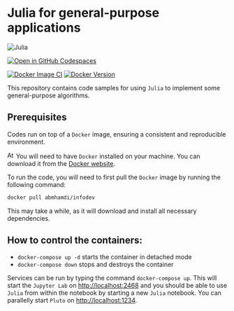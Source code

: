 # Julia for general-purpose applications

![Julia](https://raw.githubusercontent.com/a-mhamdi/infodev/main/Codes/Julia.png)

[![Open in GitHub Codespaces](https://github.com/codespaces/badge.svg)]([https://ominous-meme-wg75654w457fgj75.github.dev/](https://github.com/codespaces/new?hide_repo_select=true&ref=main&skip_quickstart=true&machine=standardLinux32gb&repo=537615866&devcontainer_path=.devcontainer%2Fdevcontainer.json&geo=EuropeWest))

<!--
[![Open in GitHub Codespaces](https://github.com/codespaces/badge.svg)](https://github.com/codespaces/new?hide_repo_select=true&ref=main&skip_quickstart=true&machine=standardLinux32gb&repo=537615866&devcontainer_path=.devcontainer%2Fdevcontainer.json&geo=EuropeWest) 
-->

[![Docker Image CI](https://github.com/a-mhamdi/infodev/actions/workflows/docker-image.yml/badge.svg)](https://github.com/a-mhamdi/infodev/actions/workflows/docker-image.yml)
[![Docker Version](https://img.shields.io/docker/v/abmhamdi/infodev?sort=semver)](https://hub.docker.com/r/abmhamdi/infodev)

This repository contains code samples for using `Julia` to implement some general-purpose algorithms. 

## Prerequisites

Codes run on top of a `Docker` image, ensuring a consistent and reproducible environment. 

<img src="https://raw.githubusercontent.com/a-mhamdi/infodev/main/Attention.svg" alt="Attention" width="16"/> You will need to have `Docker` installed on your machine. You can download it from the [Docker website](https://hub.docker.com).

To run the code, you will need to first pull the `Docker` image by running the following command:

```zsh
docker pull abmhamdi/infodev
```

This may take a while, as it will download and install all necessary dependencies.

## How to control the containers:

* ```docker-compose up -d``` starts the container in detached mode
* ```docker-compose down``` stops and destroys the container

Services can be run by typing the command `docker-compose up`. This will start the `Jupyter Lab` on [http://localhost:2468](http://localhost:2468) and you should be able to use `Julia` from within the notebook by starting a new `Julia` notebook. You can parallelly start `Pluto` on [http://localhost:1234](http://localhost:1234).
